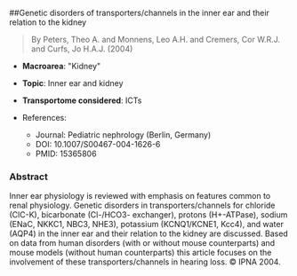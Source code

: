 ##Genetic disorders of transporters/channels in the inner ear and their relation to the kidney

> By Peters, Theo A. and Monnens, Leo A.H. and Cremers, Cor W.R.J. and Curfs, Jo H.A.J. (2004)

- **Macroarea**: "Kidney"
- **Topic**: Inner ear and kidney
- **Transportome considered**: ICTs

- References:
  - Journal: Pediatric nephrology (Berlin, Germany)
  - DOI: 10.1007/S00467-004-1626-6
  - PMID: 15365806

### Abstract

Inner ear physiology is reviewed with emphasis on features common to renal physiology. Genetic disorders in transporters/channels for chloride (ClC-K), bicarbonate (Cl-/HCO3- exchanger), protons (H+-ATPase), sodium (ENaC, NKKC1, NBC3, NHE3), potassium (KCNQ1/KCNE1, Kcc4), and water (AQP4) in the inner ear and their relation to the kidney are discussed. Based on data from human disorders (with or without mouse counterparts) and mouse models (without human counterparts) this article focuses on the involvement of these transporters/channels in hearing loss. © IPNA 2004.
